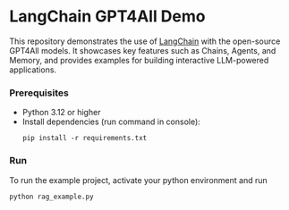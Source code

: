 # LangChain GPT4All Demo

This repository demonstrates the use of [LangChain](https://github.com/hwchase17/langchain) 
with the open-source GPT4All models. It showcases key features such as Chains, Agents, 
and Memory, and provides examples for building interactive LLM-powered applications.

### Prerequisites
- Python 3.12 or higher
- Install dependencies (run command in console):
  ```
  pip install -r requirements.txt

### Run
To run the example project, activate your python environment and run
```
python rag_example.py